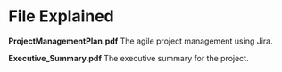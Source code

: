 # File Explained

**ProjectManagementPlan.pdf** The agile project management using Jira.

**Executive_Summary.pdf** The executive summary for the project.

